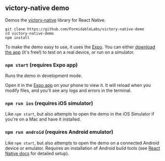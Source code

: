 ## victory-native demo

Demos the [victory-native](https://github.com/FormidableLabs/victory-native/) library for React Native.

```
git clone https://github.com/FormidableLabs/victory-native-demo
cd victory-native-demo
npm install
```

To make the demo easy to use, it uses the [Expo](https://expo.io).
You can either [download the app](https://expo.io/tools) (it's free!) to test on a real device, or run on a simulator.

### `npm start` (requires Expo app)

Runs the demo in development mode.

Open it in the [Expo app](https://expo.io) on your phone to view it. It will reload when you modify files, and you'll see any logs and errors in the terminal.

### `npm run ios` (requires iOS simulator)

Like `npm start`, but also attempts to open the demo in the iOS Simulator if you're on a Mac and have it installed.

### `npm run android` (requires Android emulator)

Like `npm start`, but also attempts to open the demo on a connected Android device or emulator. Requires an installation of Android build tools (see [React Native docs](https://facebook.github.io/react-native/docs/getting-started.html) for detailed setup).
